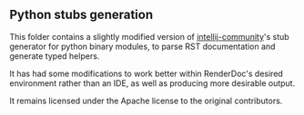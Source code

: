 ## Python stubs generation

This folder contains a slightly modified version of [intellij-community](https://github.com/JetBrains/intellij-community/tree/master/python/helpers/generator3)'s stub generator for python binary modules, to parse RST documentation and generate typed helpers.

It has had some modifications to work better within RenderDoc's desired environment rather than an IDE, as well as producing more desirable output.

It remains licensed under the Apache license to the original contributors.
